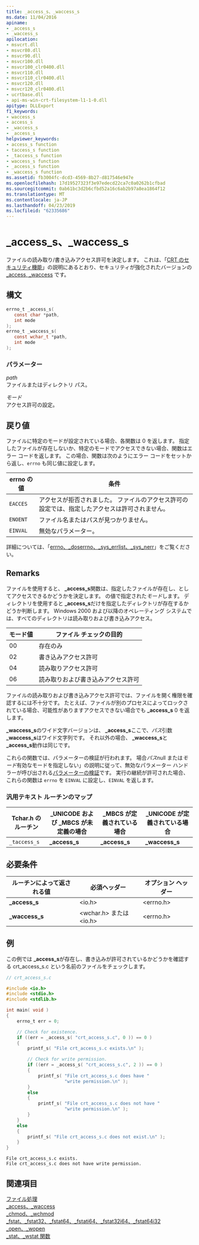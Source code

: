 ```yaml
---
title: _access_s、_waccess_s
ms.date: 11/04/2016
apiname:
- _access_s
- _waccess_s
apilocation:
- msvcrt.dll
- msvcr80.dll
- msvcr90.dll
- msvcr100.dll
- msvcr100_clr0400.dll
- msvcr110.dll
- msvcr110_clr0400.dll
- msvcr120.dll
- msvcr120_clr0400.dll
- ucrtbase.dll
- api-ms-win-crt-filesystem-l1-1-0.dll
apitype: DLLExport
f1_keywords:
- waccess_s
- access_s
- _waccess_s
- _access_s
helpviewer_keywords:
- access_s function
- taccess_s function
- _taccess_s function
- waccess_s function
- _access_s function
- _waccess_s function
ms.assetid: fb3004fc-dcd3-4569-8b27-d817546e947e
ms.openlocfilehash: 17d19527323f3e97edecd22ca7c0a0262b1cfbad
ms.sourcegitcommit: 0ab61bc3d2b6cfbd52a16c6ab2b97a8ea1864f12
ms.translationtype: MT
ms.contentlocale: ja-JP
ms.lasthandoff: 04/23/2019
ms.locfileid: "62335686"
---
```

# <a name="accesss-waccesss"></a>_access_s、_waccess_s

ファイルの読み取り/書き込みアクセス許可を決定します。 これは、「[CRT のセキュリティ機能](../../c-runtime-library/security-features-in-the-crt.md)」の説明にあるとおり、セキュリティが強化されたバージョンの [_access, _waccess](access-waccess.md) です。

## <a name="syntax"></a>構文

```C
errno_t _access_s(
   const char *path,
   int mode
);
errno_t _waccess_s(
   const wchar_t *path,
   int mode
);
```

### <a name="parameters"></a>パラメーター

*path*<br/>
ファイルまたはディレクトリ パス。

*モード*<br/>
アクセス許可の設定。

## <a name="return-value"></a>戻り値

ファイルに特定のモードが設定されている場合、各関数は 0 を返します。 指定したファイルが存在しないか、特定のモードでアクセスできない場合、関数はエラー コードを返します。 この場合、関数は次のようにエラー コードをセットから返し、`errno` も同じ値に設定します。

|errno の値|条件|
|-|-|
`EACCES`|アクセスが拒否されました。 ファイルのアクセス許可の設定では、指定したアクセスは許可されません。
`ENOENT`|ファイル名またはパスが見つかりません。
`EINVAL`|無効なパラメーター。

詳細については、「[errno、_doserrno、_sys_errlist、_sys_nerr](../../c-runtime-library/errno-doserrno-sys-errlist-and-sys-nerr.md)」をご覧ください。

## <a name="remarks"></a>Remarks

ファイルを使用すると、 **_access_s**関数は、指定したファイルが存在し、としてアクセスできるかどうかを決定します。 の値で指定された*モード*します。 ディレクトリを使用すると **_access_s**だけを指定したディレクトリが存在するかどうか判断します。 Windows 2000 および以降のオペレーティング システムでは、すべてのディレクトリは読み取りおよび書き込みアクセス。

|モード値|ファイル チェックの目的|
|----------------|---------------------|
|00|存在のみ|
|02|書き込みアクセス許可|
|04|読み取りアクセス許可|
|06|読み取りおよび書き込みアクセス許可|

ファイルの読み取りおよび書き込みアクセス許可では、ファイルを開く権限を確認するには不十分です。 たとえば、ファイルが別のプロセスによってロックされている場合、可能性がありますアクセスできない場合でも **_access_s** 0 を返します。

**_waccess_s**のワイド文字バージョンは、 **_access_s**ここで、*パス*引数 **_waccess_s**はワイド文字列です。 それ以外の場合、 **_waccess_s**と **_access_s**動作は同じです。

これらの関数では、パラメーターの検証が行われます。 場合*パス*null または*モード*有効なモードを指定しない」の説明に従って、無効なパラメーター ハンドラーが呼び出される[パラメーターの検証](../../c-runtime-library/parameter-validation.md)です。 実行の継続が許可された場合、これらの関数は `errno` を `EINVAL` に設定し、`EINVAL` を返します。

### <a name="generic-text-routine-mappings"></a>汎用テキスト ルーチンのマップ

|Tchar.h のルーチン|_UNICODE および _MBCS が未定義の場合|_MBCS が定義されている場合|_UNICODE が定義されている場合|
|---------------------|--------------------------------------|--------------------|-----------------------|
|`_taccess_s`|**_access_s**|**_access_s**|**_waccess_s**|

## <a name="requirements"></a>必要条件

|ルーチンによって返される値|必須ヘッダー|オプション ヘッダー|
|-------------|---------------------|---------------------|
|**_access_s**|\<io.h>|\<errno.h>|
|**_waccess_s**|\<wchar.h> または \<io.h>|\<errno.h>|

## <a name="example"></a>例

この例では **_access_s**が存在し、書き込みが許可されているかどうかを確認する crt_access_s.c という名前のファイルをチェックします。

```C
// crt_access_s.c

#include <io.h>
#include <stdio.h>
#include <stdlib.h>

int main( void )
{
    errno_t err = 0;

    // Check for existence.
    if ((err = _access_s( "crt_access_s.c", 0 )) == 0 )
    {
        printf_s( "File crt_access_s.c exists.\n" );

        // Check for write permission.
        if ((err = _access_s( "crt_access_s.c", 2 )) == 0 )
        {
            printf_s( "File crt_access_s.c does have "
                      "write permission.\n" );
        }
        else
        {
            printf_s( "File crt_access_s.c does not have "
                      "write permission.\n" );
        }
    }
    else
    {
        printf_s( "File crt_access_s.c does not exist.\n" );
    }
}
```

```Output
File crt_access_s.c exists.
File crt_access_s.c does not have write permission.
```

## <a name="see-also"></a>関連項目

[ファイル処理](../../c-runtime-library/file-handling.md)<br/>
[_access、_waccess](access-waccess.md)<br/>
[_chmod、_wchmod](chmod-wchmod.md)<br/>
[_fstat、_fstat32、_fstat64、_fstati64、_fstat32i64、_fstat64i32](fstat-fstat32-fstat64-fstati64-fstat32i64-fstat64i32.md)<br/>
[_open、_wopen](open-wopen.md)<br/>
[_stat、_wstat 関数](stat-functions.md)